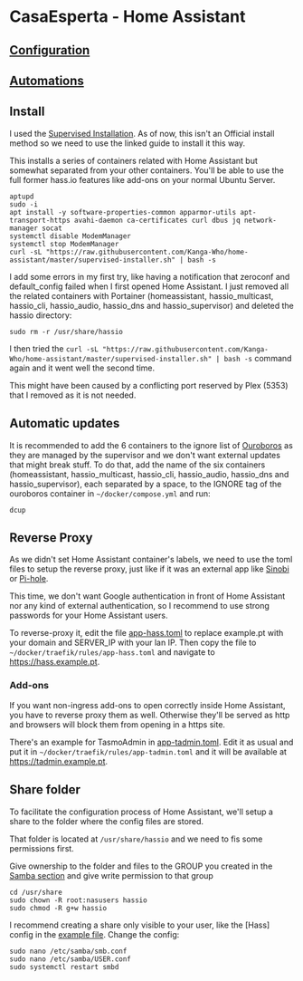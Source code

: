 # CasaEsperta - Home Assistant

## [Configuration](home_assistant/configuration.md)

## [Automations](home_assistant/automations.md)


##  Install
I used the [Supervised Installation](https://community.home-assistant.io/t/installing-home-assistant-supervised-on-ubuntu-18-04-4/200020). As of now, this isn't an Official install method so we need to use the linked guide to install it this way.

This installs a series of containers related with Home Assistant but somewhat separated from your other containers. You'll be able to use the full former hass.io features like add-ons on your normal Ubuntu Server.

```
aptupd
sudo -i
apt install -y software-properties-common apparmor-utils apt-transport-https avahi-daemon ca-certificates curl dbus jq network-manager socat
systemctl disable ModemManager
systemctl stop ModemManager
curl -sL "https://raw.githubusercontent.com/Kanga-Who/home-assistant/master/supervised-installer.sh" | bash -s
```

I add some errors in my first try, like having a notification that zeroconf and default_config failed when I first opened Home Assistant. I just removed all the related containers with Portainer (homeassistant, hassio_multicast, hassio_cli, hassio_audio, hassio_dns and hassio_supervisor) and deleted the hassio directory:
```
sudo rm -r /usr/share/hassio
```

I then tried the `curl -sL "https://raw.githubusercontent.com/Kanga-Who/home-assistant/master/supervised-installer.sh" | bash -s` command again and it went well the second time.

This might have been caused by a conflicting port reserved by Plex (5353) that I removed as it is not needed.

## Automatic updates
It is recommended to add the 6 containers to the ignore list of [Ouroboros](docker_containers.md#ouroboros) as they are managed by the supervisor and we don't want external updates that might break stuff. To do that, add the name of the six containers (homeassistant, hassio_multicast, hassio_cli, hassio_audio, hassio_dns and hassio_supervisor), each separated by a space, to the IGNORE tag of the ouroboros container in `~/docker/compose.yml` and run:
```
dcup
``` 

## Reverse Proxy
As we didn't set Home Assistant container's labels, we need to use the toml files to setup the reverse proxy, just like if it was an external app like [Sinobi](shinobi.md) or [Pi-hole](r-pi.md#pi-hole).

This time, we don't want Google authentication in front of Home Assistant nor any kind of external authentication, so I recommend to use strong passwords for your Home Assistant users.

To reverse-proxy it, edit the file [app-hass.toml](../main_server/docker/traefik/app-hass.toml) to replace example.pt with your domain and SERVER_IP with your lan IP. Then copy the file to `~/docker/traefik/rules/app-hass.toml` and navigate to https://hass.example.pt.


### Add-ons
If you want non-ingress add-ons to open correctly inside Home Assistant, you have to reverse proxy them as well. Otherwise they'll be served as http and browsers will block them from opening in a https site.

There's an example for TasmoAdmin in [app-tadmin.toml](../main_server/docker/traefik/app-tadmin.toml). Edit it as usual and put it in `~/docker/traefik/rules/app-tadmin.toml` and it will be available at https://tadmin.example.pt.



## Share folder
To facilitate the configuration process of Home Assistant, we'll setup a share to the folder where the config files are stored. 

That folder is located at `/usr/share/hassio` and we need to fis some permissions first.

Give ownership to the folder and files to the GROUP you created in the [Samba section](server.md#share-folders-with-samba) and give write permission to that group
```
cd /usr/share
sudo chown -R root:nasusers hassio
sudo chmod -R g+w hassio
```

I recommend creating a share only visible to your user, like the [Hass] config in the [example file](../main_server/smb_conf). 
Change the config:
```
sudo nano /etc/samba/smb.conf
sudo nano /etc/samba/USER.conf
sudo systemctl restart smbd
```
